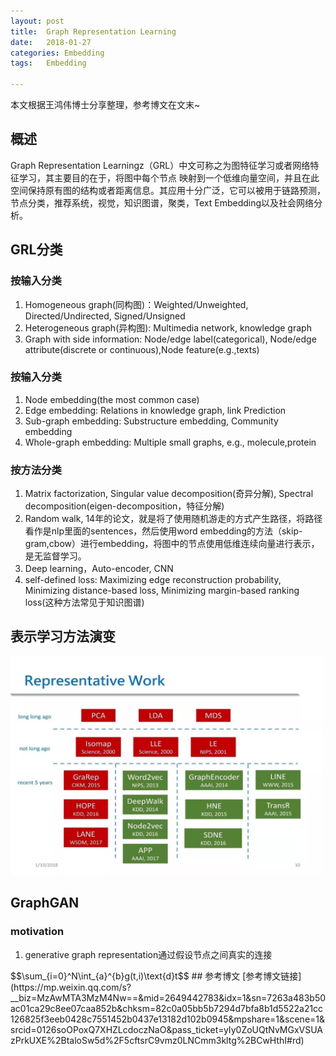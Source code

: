 ```yaml
---
layout:	post
title:	Graph Representation Learning
date:	2018-01-27
categories:	Embedding
tags:	Embedding

---
```


本文根据王鸿伟博士分享整理，参考博文在文末~　　
## 概述
Graph Representation Learningz（GRL）中文可称之为图特征学习或者网络特征学习，其主要目的在于，将图中每个节点
映射到一个低维向量空间，并且在此空间保持原有图的结构或者距离信息。其应用十分广泛，它可以被用于链路预测，
节点分类，推荐系统，视觉，知识图谱，聚类，Text Embedding以及社会网络分析。　　

## GRL分类
### 按输入分类
1. Homogeneous graph(同构图)：Weighted/Unweighted, Directed/Undirected, Signed/Unsigned
2. Heterogeneous graph(异构图): Multimedia network, knowledge graph
3. Graph with side information: Node/edge label(categorical), Node/edge attribute(discrete or continuous),Node feature(e.g.,texts)

### 按输入分类
1. Node embedding(the most common case)
2. Edge embedding: Relations in knowledge graph, link Prediction
3. Sub-graph embedding: Substructure embedding, Community embedding
4. Whole-graph embedding: Multiple small graphs, e.g., molecule,protein

### 按方法分类
1. Matrix factorization, Singular value decomposition(奇异分解), Spectral decomposition(eigen-decomposition，特征分解)
2. Random walk, 14年的论文，就是将了使用随机游走的方式产生路径，将路径看作是nlp里面的sentences，然后使用word embedding的方法（skip-gram,cbow）进行embedding，将图中的节点使用低维连续向量进行表示，是无监督学习。
3. Deep learning，Auto-encoder, CNN
4. self-defined loss: Maximizing edge reconstruction probability, Minimizing distance-based loss, Minimizing margin-based ranking loss(这种方法常见于知识图谱)

## 表示学习方法演变
<img src="/assets/images/represent_work.webp" style="vertical-align: center" height = '350' width = '500'>

## GraphGAN

### motivation
1. generative graph representation通过假设节点之间真实的连接
<body>
$$\sum_{i=0}^N\int_{a}^{b}g(t,i)\text{d}t$$
</body>
## 参考博文
[参考博文链接](https://mp.weixin.qq.com/s?__biz=MzAwMTA3MzM4Nw==&mid=2649442783&idx=1&sn=7263a483b50ac01ca29c8ee07caa852b&chksm=82c0a05bb5b7294d7bfa8b1d5522a21cc126825f3eeb0428c7551452b0437e13182d102b0945&mpshare=1&scene=1&srcid=0126soOPoxQ7XHZLcdoczNaO&pass_ticket=yIy0ZoUQtNvMGxVSUAzPrkUXE%2BtaloSw5d%2F5cftsrC9vmz0LNCmm3kltg%2BCwHthI#rd)
